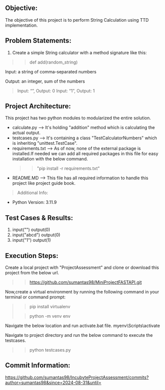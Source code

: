 ## Objective:
The objective of this project is to perform String Calculation using TTD implementation. 
## Problem Statements:
1. Create a simple String calculator with a method signature like this:

>> def add(random_string)

Input: a string of comma-separated numbers

Output: an integer, sum of the numbers
> Input: “”, Output: 0
> Input: “1”, Output: 1

## Project Architecture:
This project has two python modules to modularized the entire solution.
* calculate.py --> It's holding "addition" method which is calculating the actual output.
* testcases.py --> It's containing a class "TestCalculatorNumbers" which is inheriting "unittest.TestCase".
* requirements.txt --> As of now, none of the external package is installed.If needed we can add all required packages in this file for easy installation with the below command. 
  >>"pip install -r requirements.txt"
* README.MD --> This file has all required information to handle this project like project guide book.

>Additional Info:
* Python Version: 3.11.9
## Test Cases & Results:
1. input("") output(0)
2. input("abcd") output(0)
3. input("1") output(1)
## Execution Steps:
Create a local project with "ProjectAssessment" and clone or download this project from the below url.
>> https://github.com/sumantas98/MiniProjectFASTAPI.git
> 
Now,create a virtual environment by running the following command in your terminal or command prompt:
>> pip install virtualenv
> 
>> python -m venv env
> 
Navigate the below location and run activate.bat file.
myenv\Scripts\activate

Navigate to project directory and run the below command to execute the testcases.
>> python testcases.py

## Commit Information:
https://github.com/sumantas98/IncubyteProjectAssessment/commits?author=sumantas98&since=2024-08-31&until=